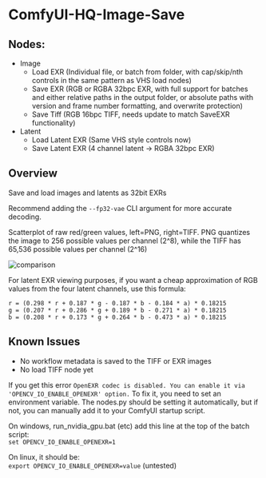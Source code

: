 # ComfyUI-HQ-Image-Save
## Nodes:
- Image
  - Load EXR (Individual file, or batch from folder, with cap/skip/nth controls in the same pattern as VHS load nodes)
  - Save EXR (RGB or RGBA 32bpc EXR, with full support for batches and either relative paths in the output folder, or absolute paths with version and frame number formatting, and overwrite protection)
  - Save Tiff (RGB 16bpc TIFF, needs update to match SaveEXR functionality)
- Latent
  - Load Latent EXR (Same VHS style controls now)
  - Save Latent EXR (4 channel latent -> RGBA 32bpc EXR)

## Overview
Save and load images and latents as 32bit EXRs

Recommend adding the `--fp32-vae` CLI argument for more accurate decoding.

Scatterplot of raw red/green values, left=PNG, right=TIFF. PNG quantizes the image to 256 possible values per channel (2^8), while the TIFF has 65,536 possible values per channel (2^16)

![comparison](https://github.com/spacepxl/ComfyUI-HQ-Image-Save/assets/143970342/ce8107a2-31c9-44af-95af-b9ff8d704f7f)

For latent EXR viewing purposes, if you want a cheap approximation of RGB values from the four latent channels, use this formula:
```
r = (0.298 * r + 0.187 * g - 0.187 * b - 0.184 * a) * 0.18215
g = (0.207 * r + 0.286 * g + 0.189 * b - 0.271 * a) * 0.18215
b = (0.208 * r + 0.173 * g + 0.264 * b - 0.473 * a) * 0.18215
```

## Known Issues

- No workflow metadata is saved to the TIFF or EXR images
- No load TIFF node yet

If you get this error `OpenEXR codec is disabled. You can enable it via 'OPENCV_IO_ENABLE_OPENEXR' option.` To fix it, you need to set an environment variable. The nodes.py should be setting it automatically, but if not, you can manually add it to your ComfyUI startup script.

On windows, run_nvidia_gpu.bat (etc) add this line at the top of the batch script:  
`set OPENCV_IO_ENABLE_OPENEXR=1`

On linux, it should be:  
`export OPENCV_IO_ENABLE_OPENEXR=value` (untested)
